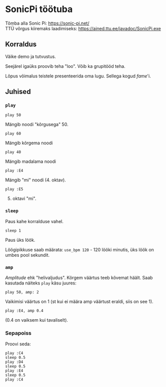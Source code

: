 # SonicPi töötuba

Tõmba alla Sonic Pi: https://sonic-pi.net/  
TTÜ võrgus kiiremaks laadimiseks: https://ained.ttu.ee/javadoc/SonicPi.exe


## Korraldus

Väike demo ja tutvustus.

Seejärel igaüks proovib teha "loo". Võib ka grupitööd teha.

Lõpus võimalus teistele presenteerida oma lugu. Sellega kogud *fame*'i.

## Juhised


### `play`

`play 50`

Mängib noodi "kõrgusega" 50.

`play 60`

Mängib kõrgema noodi

`play 40`

Mängib madalama noodi

`play :E4`

Mängib "mi" noodi (4. oktav).

`play :E5`

5. oktavi "mi".

### `sleep`

Paus kahe korralduse vahel.

`sleep 1`

Paus üks löök.

Löögipikkuse saab määrata: `use_bpm 120` - 120 lööki minutis, üks löök on umbes pool sekundit.

### `amp`

*Amplitude* ehk "helivaljudus". Kõrgem väärtus teeb kõvemat häält. Saab kasutada näiteks `play` käsu juures:

`play 50, amp: 2`

Vaikimisi väärtus on 1 (st kui ei määra amp väärtust eraldi, siis on see 1).

`play :E4, amp 0.4`

(0.4 on vaiksem kui tavaliselt).

### Sepapoiss

Proovi seda:

```
play :C4
sleep 0.5
play :D4
sleep 0.5
play :E4
sleep 0.5
play :C4
```
